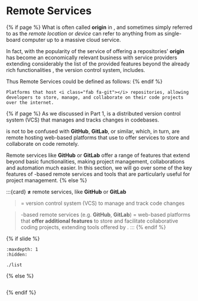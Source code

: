 # <i class="fab fa-git"></i> Remote Services

{% if page %}
What is often called **origin** in <i class="fab fa-git"></i>, and sometimes simply referred to as the _remote location_ or _device_ can refer to anything from as single-board computer up to a massive cloud service.

In fact, with the popularity of <i class="fab fa-git"></i> the service of offering a repositories' **origin** has become an economically relevant business with service providers extending considerably the list of the provided features beyond the already rich functionalities <i class="fab fa-git"></i>, the version control system, includes.

Thus <i class="fab fa-git"></i> Remote Services could be defined as follows:
{% endif %}

```{epigraph}
Platforms that host <i class="fab fa-git"></i> repositories, allowing developers to store, manage, and collaborate on their code projects over the internet.
```
{% if page %}
As we discussed in Part 1, <i class="fab fa-git"></i> is a distributed version control system (VCS) that manages and tracks changes in codebases.

<i class="fab fa-git"></i> is not to be confused with <i class="fab fa-github"></i> **GitHub**, <i class="fab fa-gitlab"></i> **GitLab**, or similar, which, in turn, are remote hosting web-based platforms that use <i class="fab fa-git"></i> to offer services to store and collaborate on code remotely.

Remote services like **GitHub** or **GitLab** offer a range of features that extend beyond basic <i class="fab fa-git"></i> functionalities, making project management, collaborations and automation much easier.
In this section, we will go over some of the key features of <i class="fab fa-git"></i>-based remote services and tools that are particularly useful for project management.
{% else %}

:::{card} <i class="fab fa-git"></i> <strong>≠</strong> remote services, like <i class="fab fa-github"></i> **GitHub** or <i class="fab fa-gitlab"></i> **GitLab**

> <i class="fab fa-git"></i> = version control system (VCS) to manage and track code changes

> <i class="fab fa-git"></i>-based remote services (e.g. **GitHub**, **GitLab**) = web-based platforms that **offer additional features** to store and facilitate collaborative coding projects, extending tools offered by <i class="fab fa-git"></i>.
:::
{% endif %}

{% if slide %}
```{toctree}
:maxdepth: 1
:hidden:

./list
```
{% else %}
```{include} ./list.md
```
{% endif %}
